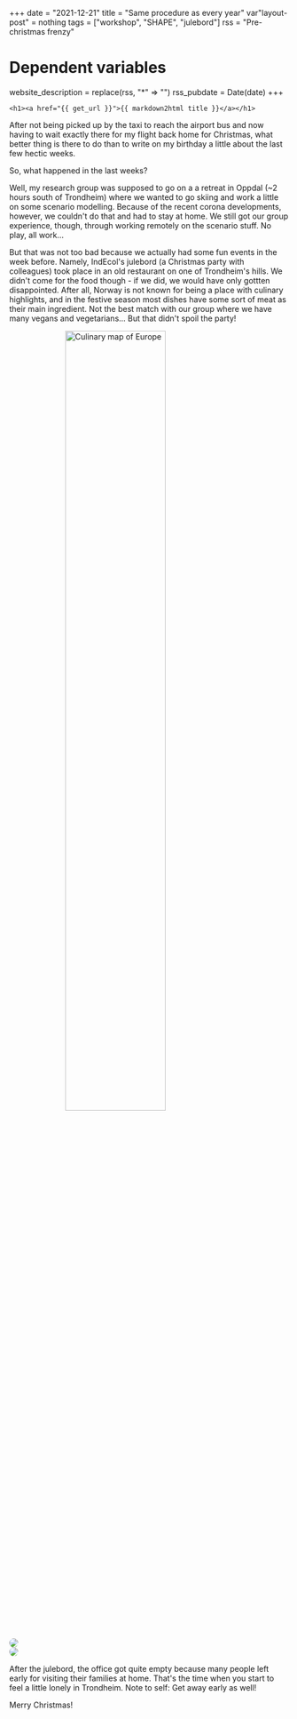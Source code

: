 +++
date = "2021-12-21"
title = "Same procedure as every year"
var"layout-post" = nothing
tags = ["workshop", "SHAPE", "julebord"]
rss = "Pre-christmas frenzy"

# Dependent variables
website_description = replace(rss, "*" => "")
rss_pubdate = Date(date)
+++

~~~
<h1><a href="{{ get_url }}">{{ markdown2html title }}</a></h1>
~~~

After not being picked up by the taxi to reach the airport bus and now having to wait exactly there for my flight back home for Christmas, what better thing is there to do than to write on my birthday a little about the last few hectic weeks.

So, what happened in the last weeks?

Well, my research group was supposed to go on a a retreat in Oppdal (~2 hours south of Trondheim) where we wanted to go skiing and work a little on some scenario modelling. Because of the recent corona developments, however, we couldn't do that and had to stay at home. We still got our group experience, though, through working remotely on the scenario stuff. No play, all work...

But that was not too bad because we actually had some fun events in the week before. Namely, IndEcol's julebord (a Christmas party with colleagues) took place in an old restaurant on one of Trondheim's hills. We didn't come for the food though - if we did, we would have only gottten disappointed. After all, Norway is not known for being a place with culinary highlights, and in the festive season most dishes have some sort of meat as their main ingredient. Not the best match with our group where we have many vegans and vegetarians... But that didn't spoil the party!

<img 
    style="display: block; 
           margin-left: auto;
           margin-right: auto;
           width: 60%;"
    src="{{ website_url }}/images/posts/Culinary_map.jpeg" 
    alt="Culinary map of Europe">
</img>

<div class="row">
  <a href="{{ website_url }}/posts/20211221">
    <img src="{{ website_url }}/images/posts/Culinary_map.jpeg" class="center" style="border-radius: 50%">
  </a>
</div>


<div class="row">
  <a href="{{ website_url }}/posts">
    <img src="{{ website_url }}/images/posts/Culinary_map.jpeg" class="center" style="border-radius: 50%">
  </a>
</div>

After the julebord, the office got quite empty because many people left early for visiting their families at home. That's the time when you start to feel a little lonely in Trondheim. Note to self: Get away early as well!

Merry Christmas!